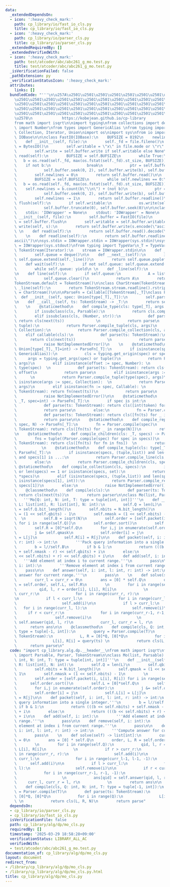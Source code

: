 ```yaml
---
data:
  _extendedDependsOn:
  - icon: ':heavy_check_mark:'
    path: cp_library/io/fast_io_cls.py
    title: cp_library/io/fast_io_cls.py
  - icon: ':heavy_check_mark:'
    path: cp_library/io/parser_cls.py
    title: cp_library/io/parser_cls.py
  _extendedRequiredBy: []
  _extendedVerifiedWith:
  - icon: ':heavy_check_mark:'
    path: test/atcoder/abc/abc261_g_mo.test.py
    title: test/atcoder/abc/abc261_g_mo.test.py
  _isVerificationFailed: false
  _pathExtension: py
  _verificationStatusIcon: ':heavy_check_mark:'
  attributes:
    links: []
  bundledCode: "'''\n\u257A\u2501\u2501\u2501\u2501\u2501\u2501\u2501\u2501\u2501\u2501\
    \u2501\u2501\u2501\u2501\u2501\u2501\u2501\u2501\u2501\u2501\u2501\u2501\u2501\
    \u2501\u2501\u2501\u2501\u2501\u2501\u2501\u2501\u2501\u2501\u2501\u2501\u2501\
    \u2501\u2501\u2501\u2501\u2501\u2501\u2501\u2501\u2501\u2501\u2501\u2501\u2501\
    \u2501\u2501\u2501\u2501\u2501\u2501\u2501\u2501\u2501\u2501\u2501\u2501\u2501\
    \u2578\n             https://kobejean.github.io/cp-library               \n'''\n\
    from math import isqrt\n\nimport typing\nfrom collections import deque\nfrom numbers\
    \ import Number\nfrom types import GenericAlias \nfrom typing import Callable,\
    \ Collection, Iterator, Union\nimport os\nimport sys\nfrom io import BytesIO,\
    \ IOBase\n\n\nclass FastIO(IOBase):\n    BUFSIZE = 8192\n    newlines = 0\n\n\
    \    def __init__(self, file):\n        self._fd = file.fileno()\n        self.buffer\
    \ = BytesIO()\n        self.writable = \"x\" in file.mode or \"r\" not in file.mode\n\
    \        self.write = self.buffer.write if self.writable else None\n\n    def\
    \ read(self):\n        BUFSIZE = self.BUFSIZE\n        while True:\n         \
    \   b = os.read(self._fd, max(os.fstat(self._fd).st_size, BUFSIZE))\n        \
    \    if not b:\n                break\n            ptr = self.buffer.tell()\n\
    \            self.buffer.seek(0, 2), self.buffer.write(b), self.buffer.seek(ptr)\n\
    \        self.newlines = 0\n        return self.buffer.read()\n\n    def readline(self):\n\
    \        BUFSIZE = self.BUFSIZE\n        while self.newlines == 0:\n         \
    \   b = os.read(self._fd, max(os.fstat(self._fd).st_size, BUFSIZE))\n        \
    \    self.newlines = b.count(b\"\\n\") + (not b)\n            ptr = self.buffer.tell()\n\
    \            self.buffer.seek(0, 2), self.buffer.write(b), self.buffer.seek(ptr)\n\
    \        self.newlines -= 1\n        return self.buffer.readline()\n\n    def\
    \ flush(self):\n        if self.writable:\n            os.write(self._fd, self.buffer.getvalue())\n\
    \            self.buffer.truncate(0), self.buffer.seek(0)\n\n\nclass IOWrapper(IOBase):\n\
    \    stdin: 'IOWrapper' = None\n    stdout: 'IOWrapper' = None\n    \n    def\
    \ __init__(self, file):\n        self.buffer = FastIO(file)\n        self.flush\
    \ = self.buffer.flush\n        self.writable = self.buffer.writable\n\n    def\
    \ write(self, s):\n        return self.buffer.write(s.encode(\"ascii\"))\n   \
    \ \n    def read(self):\n        return self.buffer.read().decode(\"ascii\")\n\
    \    \n    def readline(self):\n        return self.buffer.readline().decode(\"\
    ascii\")\n\nsys.stdin = IOWrapper.stdin = IOWrapper(sys.stdin)\nsys.stdout = IOWrapper.stdout\
    \ = IOWrapper(sys.stdout)\nfrom typing import TypeVar\n_T = TypeVar('T')\n\nclass\
    \ TokenStream(Iterator):\n    stream = IOWrapper.stdin\n\n    def __init__(self):\n\
    \        self.queue = deque()\n\n    def __next__(self):\n        if not self.queue:\
    \ self.queue.extend(self._line())\n        return self.queue.popleft()\n    \n\
    \    def wait(self):\n        if not self.queue: self.queue.extend(self._line())\n\
    \        while self.queue: yield\n \n    def _line(self):\n        return TokenStream.stream.readline().split()\n\
    \n    def line(self):\n        if self.queue:\n            A = list(self.queue)\n\
    \            self.queue.clear()\n            return A\n        return self._line()\n\
    TokenStream.default = TokenStream()\n\nclass CharStream(TokenStream):\n    def\
    \ _line(self):\n        return TokenStream.stream.readline().rstrip()\nCharStream.default\
    \ = CharStream()\n\n\nParseFn = Callable[[TokenStream],_T]\nclass Parser:\n  \
    \  def __init__(self, spec: Union[type[_T],_T]):\n        self.parse = Parser.compile(spec)\n\
    \n    def __call__(self, ts: TokenStream) -> _T:\n        return self.parse(ts)\n\
    \    \n    @staticmethod\n    def compile_type(cls: type[_T], args = ()) -> _T:\n\
    \        if issubclass(cls, Parsable):\n            return cls.compile(*args)\n\
    \        elif issubclass(cls, (Number, str)):\n            def parse(ts: TokenStream):\
    \ return cls(next(ts))              \n            return parse\n        elif issubclass(cls,\
    \ tuple):\n            return Parser.compile_tuple(cls, args)\n        elif issubclass(cls,\
    \ Collection):\n            return Parser.compile_collection(cls, args)\n    \
    \    elif callable(cls):\n            def parse(ts: TokenStream):\n          \
    \      return cls(next(ts))              \n            return parse\n        else:\n\
    \            raise NotImplementedError()\n    \n    @staticmethod\n    def compile(spec:\
    \ Union[type[_T],_T]=int) -> ParseFn[_T]:\n        if isinstance(spec, (type,\
    \ GenericAlias)):\n            cls = typing.get_origin(spec) or spec\n       \
    \     args = typing.get_args(spec) or tuple()\n            return Parser.compile_type(cls,\
    \ args)\n        elif isinstance(offset := spec, Number): \n            cls =\
    \ type(spec)  \n            def parse(ts: TokenStream): return cls(next(ts)) +\
    \ offset\n            return parse\n        elif isinstance(args := spec, tuple):\
    \      \n            return Parser.compile_tuple(type(spec), args)\n        elif\
    \ isinstance(args := spec, Collection):  \n            return Parser.compile_collection(type(spec),\
    \ args)\n        elif isinstance(fn := spec, Callable): \n            def parse(ts:\
    \ TokenStream): return fn(next(ts))\n            return parse\n        else:\n\
    \            raise NotImplementedError()\n\n    @staticmethod\n    def compile_line(cls:\
    \ _T, spec=int) -> ParseFn[_T]:\n        if spec is int:\n            fn = Parser.compile(spec)\n\
    \            def parse(ts: TokenStream): return cls([int(token) for token in ts.line()])\n\
    \            return parse\n        else:\n            fn = Parser.compile(spec)\n\
    \            def parse(ts: TokenStream): return cls([fn(ts) for _ in ts.wait()])\n\
    \            return parse\n\n    @staticmethod\n    def compile_repeat(cls: _T,\
    \ spec, N) -> ParseFn[_T]:\n        fn = Parser.compile(spec)\n        def parse(ts:\
    \ TokenStream): return cls([fn(ts) for _ in range(N)])\n        return parse\n\
    \n    @staticmethod\n    def compile_children(cls: _T, specs) -> ParseFn[_T]:\n\
    \        fns = tuple((Parser.compile(spec) for spec in specs))\n        def parse(ts:\
    \ TokenStream): return cls([fn(ts) for fn in fns])  \n        return parse\n \
    \           \n    @staticmethod\n    def compile_tuple(cls: type[_T], specs) ->\
    \ ParseFn[_T]:\n        if isinstance(specs, (tuple,list)) and len(specs) == 2\
    \ and specs[1] is ...:\n            return Parser.compile_line(cls, specs[0])\n\
    \        else:\n            return Parser.compile_children(cls, specs)\n\n   \
    \ @staticmethod\n    def compile_collection(cls, specs):\n        if not specs\
    \ or len(specs) == 1 or isinstance(specs, set):\n            return Parser.compile_line(cls,\
    \ *specs)\n        elif (isinstance(specs, (tuple,list)) and len(specs) == 2 and\
    \ isinstance(specs[1], int)):\n            return Parser.compile_repeat(cls, specs[0],\
    \ specs[1])\n        else:\n            raise NotImplementedError()\n\nclass Parsable:\n\
    \    @classmethod\n    def compile(cls):\n        def parser(ts: TokenStream):\
    \ return cls(next(ts))\n        return parser\n\nclass Mo(list, Parsable):\n \
    \   '''Mo[Q: int, N: int, T: type = tuple[int, int]]'''\n    def __init__(self,\
    \ L: list[int], R: list[int], N: int):\n        self.Q = len(L)\n        self.qbits\
    \ = self.Q.bit_length()\n        self.nbits = N.bit_length()\n        self.qmask\
    \ = (1 << self.qbits) - 1\n        self.nmask = (1 << self.nbits) - 1\n      \
    \  \n        self.B = isqrt(N)\n        self.order = [self.packet(i, L[i], R[i])\
    \ for i in range(self.Q)]\n        self.order.sort()\n        self.L = [0]*self.Q\n\
    \        self.R = [0]*self.Q\n        for i,j in enumerate(self.order):\n    \
    \        j &= self.qmask\n            self.order[i] = j\n            self.L[i]\
    \ = L[j]\n            self.R[i] = R[j]\n\n    def packet(self, i: int, l: int,\
    \ r: int) -> int:\n        '''Pack query information into a single integer.'''\n\
    \        b = l//self.B\n        if b & 1:\n            return (((b << self.nbits)\
    \ + self.nmask - r) << self.qbits) + i\n        else:\n            return (((b\
    \ << self.nbits) + r) << self.qbits) + i\n\n    def add(self, i: int):\n     \
    \   '''Add element at index i to current range.'''\n        pass\n\n    def remove(self,\
    \ i: int):\n        '''Remove element at index i from current range.'''\n    \
    \    pass\n\n    def answer(self, i: int, l: int, r: int) -> int:\n        '''Compute\
    \ answer for current range.'''\n        pass\n    \n    def solve(self) -> list[int]:\n\
    \        curr_l = curr_r = 0\n        ans = [0] * self.Q\n        order, L, R\
    \ = self.order, self.L, self.R\n        \n        for i in range(self.Q):\n  \
    \          qid, l, r = order[i], L[i], R[i]\n            \n            if r >\
    \ curr_r:\n                for i in range(curr_r, r):\n                    self.add(i)\n\
    \n            if l < curr_l:\n                for i in range(curr_l-1, l-1, -1):\n\
    \                    self.add(i)\n\n            if l > curr_l:\n             \
    \   for i in range(curr_l, l):\n                    self.remove(i)\n\n       \
    \     if r < curr_r:\n                for i in range(curr_r-1, r-1, -1):\n   \
    \                 self.remove(i)\n                    \n            ans[qid] =\
    \ self.answer(qid, l, r)\n            curr_l, curr_r = l, r\n            \n  \
    \      return ans\n\n    @classmethod\n    def compile(cls, Q: int, N: int, T:\
    \ type = tuple[-1, int]):\n        query = Parser.compile(T)\n        def parse(ts:\
    \ TokenStream):\n            L, R = [0]*Q, [0]*Q\n            for i in range(Q):\n\
    \                L[i], R[i] = query(ts) \n            return cls(L, R, N)\n  \
    \      return parse\n"
  code: "import cp_library.alg.dp.__header__\nfrom math import isqrt\nfrom cp_library.io.parser_cls\
    \ import Parsable, Parser, TokenStream\n\nclass Mo(list, Parsable):\n    '''Mo[Q:\
    \ int, N: int, T: type = tuple[int, int]]'''\n    def __init__(self, L: list[int],\
    \ R: list[int], N: int):\n        self.Q = len(L)\n        self.qbits = self.Q.bit_length()\n\
    \        self.nbits = N.bit_length()\n        self.qmask = (1 << self.qbits) -\
    \ 1\n        self.nmask = (1 << self.nbits) - 1\n        \n        self.B = isqrt(N)\n\
    \        self.order = [self.packet(i, L[i], R[i]) for i in range(self.Q)]\n  \
    \      self.order.sort()\n        self.L = [0]*self.Q\n        self.R = [0]*self.Q\n\
    \        for i,j in enumerate(self.order):\n            j &= self.qmask\n    \
    \        self.order[i] = j\n            self.L[i] = L[j]\n            self.R[i]\
    \ = R[j]\n\n    def packet(self, i: int, l: int, r: int) -> int:\n        '''Pack\
    \ query information into a single integer.'''\n        b = l//self.B\n       \
    \ if b & 1:\n            return (((b << self.nbits) + self.nmask - r) << self.qbits)\
    \ + i\n        else:\n            return (((b << self.nbits) + r) << self.qbits)\
    \ + i\n\n    def add(self, i: int):\n        '''Add element at index i to current\
    \ range.'''\n        pass\n\n    def remove(self, i: int):\n        '''Remove\
    \ element at index i from current range.'''\n        pass\n\n    def answer(self,\
    \ i: int, l: int, r: int) -> int:\n        '''Compute answer for current range.'''\n\
    \        pass\n    \n    def solve(self) -> list[int]:\n        curr_l = curr_r\
    \ = 0\n        ans = [0] * self.Q\n        order, L, R = self.order, self.L, self.R\n\
    \        \n        for i in range(self.Q):\n            qid, l, r = order[i],\
    \ L[i], R[i]\n            \n            if r > curr_r:\n                for i\
    \ in range(curr_r, r):\n                    self.add(i)\n\n            if l <\
    \ curr_l:\n                for i in range(curr_l-1, l-1, -1):\n              \
    \      self.add(i)\n\n            if l > curr_l:\n                for i in range(curr_l,\
    \ l):\n                    self.remove(i)\n\n            if r < curr_r:\n    \
    \            for i in range(curr_r-1, r-1, -1):\n                    self.remove(i)\n\
    \                    \n            ans[qid] = self.answer(qid, l, r)\n       \
    \     curr_l, curr_r = l, r\n            \n        return ans\n\n    @classmethod\n\
    \    def compile(cls, Q: int, N: int, T: type = tuple[-1, int]):\n        query\
    \ = Parser.compile(T)\n        def parse(ts: TokenStream):\n            L, R =\
    \ [0]*Q, [0]*Q\n            for i in range(Q):\n                L[i], R[i] = query(ts)\
    \ \n            return cls(L, R, N)\n        return parse"
  dependsOn:
  - cp_library/io/parser_cls.py
  - cp_library/io/fast_io_cls.py
  isVerificationFile: false
  path: cp_library/alg/dp/mo_cls.py
  requiredBy: []
  timestamp: '2025-03-29 18:58:28+09:00'
  verificationStatus: LIBRARY_ALL_AC
  verifiedWith:
  - test/atcoder/abc/abc261_g_mo.test.py
documentation_of: cp_library/alg/dp/mo_cls.py
layout: document
redirect_from:
- /library/cp_library/alg/dp/mo_cls.py
- /library/cp_library/alg/dp/mo_cls.py.html
title: cp_library/alg/dp/mo_cls.py
---
```

